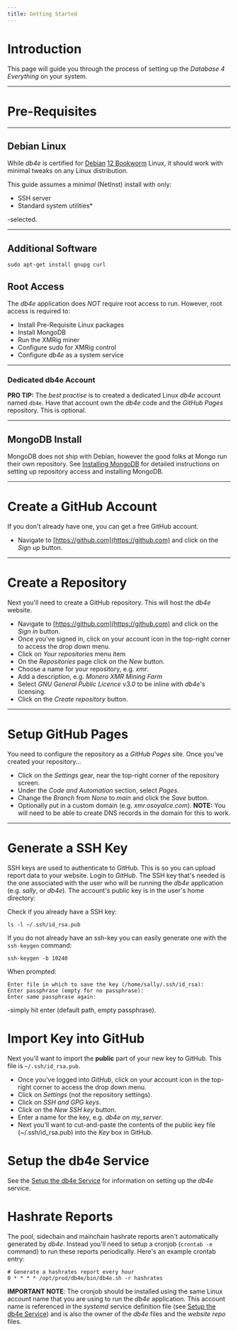 ```yaml
---
title: Getting Started
---
```


# Introduction

This page will guide you through the process of setting up the *Database 4 Everything* on your system.

---

# Pre-Requisites

---

## Debian Linux

While *db4e* is certified for [Debian](https://debian.org) [12 Bookworm](https://cdimage.debian.org/debian-cd/current/amd64/iso-cd/debian-12.11.0-amd64-netinst.iso) Linux, it should work with minimal tweaks on any Linux distribution.

This guide assumes a *minimal* (NetInst) install with only:

  * SSH server
  * Standard system utilities* 

-selected.

---

## Additional Software

```
sudo apt-get install gnupg curl
```

## Root Access

The *db4e* application does *NOT* require root access to run. However, root access is required to:

* Install Pre-Requisite Linux packages
* Install MongoDB
* Run the XMRig miner 
* Configure sudo for XMRig control
* Configure *db4e* as a system service

---

### Dedicated db4e Account

**PRO TIP:** The *best practise* is to created a dedicated Linux *db4e* account named `db4e`. Have that account own the *db4e* code and the *GitHub Pages* repository. This is optional.

---

## MongoDB Install

MongoDB does not ship with Debian, however the good folks at Mongo run their own repository. See [Installing MongoDB](/pages/Installing-MongoDB.html) for detailed instructions on setting up repository access and installing MongoDB.

---

# Create a GitHub Account

If you don't already have one, you can get a free GitHub account.

* Navigate to [https://github.com](https://github.com) and click on the *Sign up* button.

---

# Create a Repository

Next you'll need to create a GitHub repository. This will host the *db4e* website.

* Navigate to [https://github.com](https://github.com) and click on the *Sign in* button.
* Once you've signed in, click on your account icon in the top-right corner to access the drop down menu. 
* Click on *Your repositories* menu item
* On the *Repositories* page click on the *New* button.
* Choose a name for your repository, e.g. *xmr*.
* Add a description, e.g. *Monero XMR Mining Farm*
* Select *GNU General Public Licence v3.0* to be inline with *db4e*'s licensing.
* Click on the *Create repository* button.

---

# Setup GitHub Pages

You need to configure the repository as a *GitHub Pages* site. Once you've created your repository...

* Click on the *Settings* gear, near the top-right corner of the repository screen.
* Under the *Code and Automation* section, select *Pages*.
* Change the *Branch* from *None* to *main* and click the *Save* button.
* Optionally put in a custom domain (e.g. *xmr.osoyalce.com*). **NOTE:** You will need to be able to create DNS records in the domain for this to work.

---

# Generate a SSH Key

SSH keys are used to authenticate to GitHub. This is so you can upload report data to your website. Login to *GitHub*. The SSH key that's needed is the one associated with the user who will be running the *db4e* application (e.g. *sally*, or *db4e*). The account's public key is in the user's home directory:

Check if you already have a SSH key:

```
ls -l ~/.ssh/id_rsa.pub 
```

If you do not already have an ssh-key you can easily generate one with the `ssh-keygen` command:

```
ssh-keygen -b 10240
```

When prompted:

```
Enter file in which to save the key (/home/sally/.ssh/id_rsa): 
Enter passphrase (empty for no passphrase): 
Enter same passphrase again: 
```

-simply hit enter (default path, empty passphrase).

# Import Key into GitHub

Next you'll want to import the **public** part of your new key to GitHub. This file is `~/.ssh/id_rsa.pub`.

* Once you've logged into *GitHub*, click on your account icon in the top-right corner to access the drop down menu. 
* Click on *Settings* (not the repository settings).
* Click on *SSH and GPG keys*.
* Click on the *New SSH key* button.
* Enter a name for the key, e.g. *db4e on my_server*.
* Next you'll want to cut-and-paste the contents of the public key file (~/.ssh/id_rsa.pub) into the *Key* box in GitHub.

# Setup the db4e Service

See the [Setup the db4e Service](/pages/Setup-db4e-Service.html) for information on setting up the *db4e* service.

# Hashrate Reports

The pool, sidechain and mainchain hashrate reports aren't automatically generated by *db4e*. Instead you'll need to 
setup a cronjob (`crontab -e` command) to run these reports periodically. Here's an example crontab entry:

```
# Generate a hashrates report every hour
0 * * * * /opt/prod/db4e/bin/db4e.sh -r hashrates
```

**IMPORTANT NOTE**: The cronjob should be installed using the same Linux account name that you are using to run the *db4e* application. This account name is referenced in the *systemd* service definition file (see [Setup the db4e Service](/pages/Setup-db4e-Service.html)) and is also the owner of the *db4e* files and the *website repo* files.








